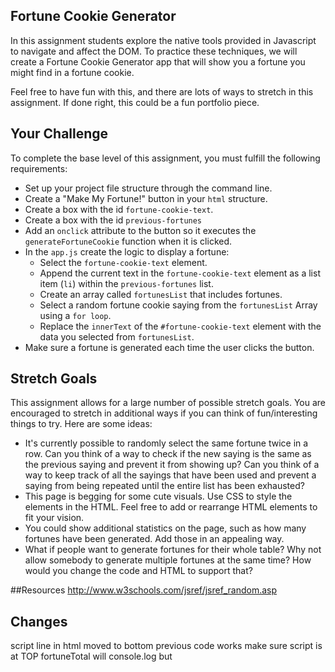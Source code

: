 ## Fortune Cookie Generator
In this assignment students explore the native tools provided in Javascript to
navigate and affect the DOM. To practice these techniques, we will create a
Fortune Cookie Generator app that will show you a fortune you might find
in a fortune cookie.

Feel free to have fun with this, and there are lots of ways to stretch in this
assignment. If done right, this could be a fun portfolio piece.

## Your Challenge
To complete the base level of this assignment, you must fulfill the following
requirements:

* Set up your project file structure through the command line.
* Create a "Make My Fortune!" button in your `html` structure.
* Create a box with the id `fortune-cookie-text`.
* Create a box with the id `previous-fortunes`
* Add an `onclick` attribute to the button so it executes the `generateFortuneCookie` function when it is clicked.
* In the `app.js` create the logic to display a fortune:
    * Select the `fortune-cookie-text` element.
    * Append the current text in the `fortune-cookie-text` element as a list item (`li`) within the `previous-fortunes` list.
    * Create an array called `fortunesList` that includes fortunes.
    * Select a random fortune cookie saying from the `fortunesList` Array using a `for loop`.
    * Replace the `innerText` of the `#fortune-cookie-text` element with the data you selected from `fortunesList`.
* Make sure a fortune is generated each time the user clicks the button.

## Stretch Goals
This assignment allows for a large number of possible stretch goals. You are encouraged to stretch in additional ways if you can think of fun/interesting things to try. Here are some ideas:

* It's currently possible to randomly select the same fortune twice in a row. Can you think of a way to check if the new saying is the same as the previous saying and prevent it from showing up? Can you think of a way to keep track of all the sayings that have been used and prevent a saying from being repeated until the entire list has been exhausted?
* This page is begging for some cute visuals. Use CSS to style the elements in the HTML. Feel free to add or rearrange HTML elements to fit your vision.
* You could show additional statistics on the page, such as how many fortunes have been generated. Add those in an appealing way.
* What if people want to generate fortunes for their whole table? Why not allow somebody to generate multiple fortunes at the same time? How would you change the code and HTML to support that?

##Resources
http://www.w3schools.com/jsref/jsref_random.asp

## Changes
script line in html moved to bottom
previous code works make sure script is at TOP
fortuneTotal will console.log but <script> must be at top of HTML
